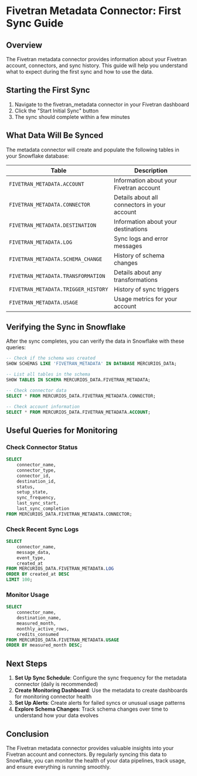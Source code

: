 # Fivetran Metadata Connector: First Sync Guide

## Overview
The Fivetran metadata connector provides information about your Fivetran account, connectors, and sync history. This guide will help you understand what to expect during the first sync and how to use the data.

## Starting the First Sync

1. Navigate to the fivetran_metadata connector in your Fivetran dashboard
2. Click the "Start Initial Sync" button
3. The sync should complete within a few minutes

## What Data Will Be Synced

The metadata connector will create and populate the following tables in your Snowflake database:

| Table | Description |
|-------|-------------|
| `FIVETRAN_METADATA.ACCOUNT` | Information about your Fivetran account |
| `FIVETRAN_METADATA.CONNECTOR` | Details about all connectors in your account |
| `FIVETRAN_METADATA.DESTINATION` | Information about your destinations |
| `FIVETRAN_METADATA.LOG` | Sync logs and error messages |
| `FIVETRAN_METADATA.SCHEMA_CHANGE` | History of schema changes |
| `FIVETRAN_METADATA.TRANSFORMATION` | Details about any transformations |
| `FIVETRAN_METADATA.TRIGGER_HISTORY` | History of sync triggers |
| `FIVETRAN_METADATA.USAGE` | Usage metrics for your account |

## Verifying the Sync in Snowflake

After the sync completes, you can verify the data in Snowflake with these queries:

```sql
-- Check if the schema was created
SHOW SCHEMAS LIKE 'FIVETRAN_METADATA' IN DATABASE MERCURIOS_DATA;

-- List all tables in the schema
SHOW TABLES IN SCHEMA MERCURIOS_DATA.FIVETRAN_METADATA;

-- Check connector data
SELECT * FROM MERCURIOS_DATA.FIVETRAN_METADATA.CONNECTOR;

-- Check account information
SELECT * FROM MERCURIOS_DATA.FIVETRAN_METADATA.ACCOUNT;
```

## Useful Queries for Monitoring

### Check Connector Status
```sql
SELECT 
    connector_name,
    connector_type,
    connector_id,
    destination_id,
    status,
    setup_state,
    sync_frequency,
    last_sync_start,
    last_sync_completion
FROM MERCURIOS_DATA.FIVETRAN_METADATA.CONNECTOR;
```

### Check Recent Sync Logs
```sql
SELECT 
    connector_name,
    message_data,
    event_type,
    created_at
FROM MERCURIOS_DATA.FIVETRAN_METADATA.LOG
ORDER BY created_at DESC
LIMIT 100;
```

### Monitor Usage
```sql
SELECT 
    connector_name,
    destination_name,
    measured_month,
    monthly_active_rows,
    credits_consumed
FROM MERCURIOS_DATA.FIVETRAN_METADATA.USAGE
ORDER BY measured_month DESC;
```

## Next Steps

1. **Set Up Sync Schedule**: Configure the sync frequency for the metadata connector (daily is recommended)
2. **Create Monitoring Dashboard**: Use the metadata to create dashboards for monitoring connector health
3. **Set Up Alerts**: Create alerts for failed syncs or unusual usage patterns
4. **Explore Schema Changes**: Track schema changes over time to understand how your data evolves

## Conclusion

The Fivetran metadata connector provides valuable insights into your Fivetran account and connectors. By regularly syncing this data to Snowflake, you can monitor the health of your data pipelines, track usage, and ensure everything is running smoothly.
